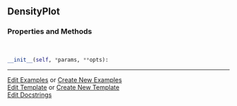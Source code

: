 ## <a id="McUtils.Plots.Plots.DensityPlot">DensityPlot</a>


### Properties and Methods
<a id="McUtils.Plots.Plots.DensityPlot.__init__" class="docs-object-method">&nbsp;</a>
```python
__init__(self, *params, **opts): 
```





___

[Edit Examples](https://github.com/McCoyGroup/McUtils/edit/edit/ci/examples/ci/docs/McUtils/Plots/Plots/DensityPlot.md) or 
[Create New Examples](https://github.com/McCoyGroup/McUtils/new/edit/?filename=ci/examples/ci/docs/McUtils/Plots/Plots/DensityPlot.md) <br/>
[Edit Template](https://github.com/McCoyGroup/McUtils/edit/edit/ci/docs/ci/docs/McUtils/Plots/Plots/DensityPlot.md) or 
[Create New Template](https://github.com/McCoyGroup/McUtils/new/edit/?filename=ci/docs/templates/ci/docs/McUtils/Plots/Plots/DensityPlot.md) <br/>
[Edit Docstrings](https://github.com/McCoyGroup/McUtils/edit/edit/McUtils/Plots/Plots.py?message=Update%20Docs)